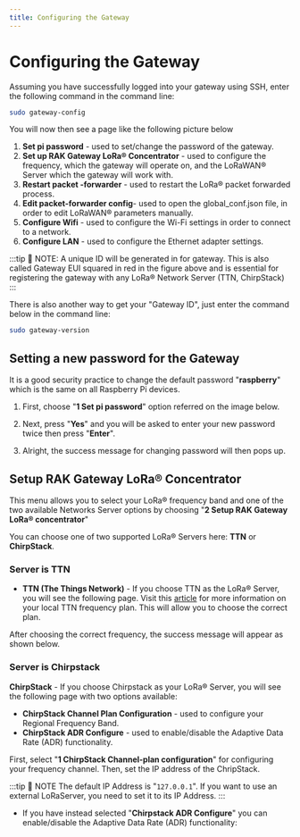```yaml
---
title: Configuring the Gateway
---
```


# Configuring the Gateway

Assuming you have successfully logged into your gateway using SSH, enter the following command in the command line:

```sh
sudo gateway-config
```

You will now then see a page like the following picture below

<rk-img
  src="/assets/images/quick-start-guide/rak7243/6.configure the gateway/gateway_id.png"
  width="100%"
  figure-number="1"
  caption="Config Options for the Gateway"
/>

1. **Set pi password** - used to set/change the password of the gateway.
2. **Set up RAK Gateway LoRa® Concentrator** - used to configure the frequency, which the gateway will operate on, and the LoRaWAN® Server which the gateway will work with.
3. **Restart packet -forwarder** - used to restart the LoRa® packet forwarded process.
4. **Edit packet-forwarder config**- used to open the global_conf.json file, in order to edit LoRaWAN® parameters manually.
5. **Configure Wifi** - used to configure the Wi-Fi settings in order to connect to a network.
6. **Configure LAN** - used to configure the Ethernet adapter settings.

:::tip 📝 NOTE:
 A unique ID will be generated in for gateway. This is also called Gateway EUI squared in red in the figure above and is essential for registering the gateway with any LoRa® Network Server (TTN, ChirpStack)
:::

There is also another way to get your "Gateway ID", just enter the command below in the command line:

```sh
sudo gateway-version
```
<rk-img
  src="/assets/images/quick-start-guide/rak7243/6.configure the gateway/gateway_id_cmd.png"
  width="70%"
  figure-number="2"
  caption="Gateway ID using the command line"
/>

## Setting a new password for the Gateway
It is a good security practice to change the default password "**raspberry**" which is the same on all Raspberry Pi devices.

1. First, choose "**1 Set pi password**" option referred on the image below.

<rk-img
  src="/assets/images/quick-start-guide/rak7243/6.configure the gateway/set_pi_pwd.png"
  width="100%"
  figure-number="3"
  caption="Set Pi Password"
/>

2. Next, press "**Yes**" and you will be asked to enter your new password twice then press "**Enter**".

<rk-img
  src="/assets/images/quick-start-guide/rak7243/6.configure the gateway/confirm_pwd.png"
  width="100%"
  figure-number="4"
  caption="Confirm Password Change"
/>

3. Alright, the success message for changing password will then pops up.

<rk-img
  src="/assets/images/quick-start-guide/rak7243/6.configure the gateway/success_pwd_change.png"
  width="100%"
  figure-number="5"
  caption="Successful Password Change"
/>

## Setup RAK Gateway LoRa® Concentrator

This menu allows you to select your LoRa® frequency band and one of the two available Networks Server options by choosing "**2 Setup RAK Gateway LoRa® concentrator**"

<rk-img
  src="/assets/images/quick-start-guide/rak7243/6.configure the gateway/setup_rak_gateway.jpg"
  width="100%"
  figure-number="6"
  caption="Choosing Setup RAK Gateway LoRa® concentrator"
/>

You can choose one of two supported LoRa® Servers here: **TTN** or **ChirpStack**.

### Server is TTN

<rk-img
  src="/assets/images/quick-start-guide/rak7243/6.configure the gateway/server_ttn.png"
  width="100%"
  figure-number="7"
  caption="Server is TTN"
/>

* **TTN (The Things Network)** - If you choose TTN as the LoRa® Server, you will see the following page. Visit this [article](https://www.thethingsnetwork.org/docs/lorawan/frequencies-by-country.html) for more information on your local TTN frequency plan. This will allow you to choose the correct plan.

<rk-img
  src="/assets/images/quick-start-guide/rak7243/6.configure the gateway/ttn_channel_plan.jpg"
  width="100%"
  figure-number="8"
  caption="Selecting the TTN Channel Plan"
/>

After choosing the correct frequency, the success message will appear as shown below.

<rk-img
  src="/assets/images/quick-start-guide/rak7243/6.configure the gateway/success_freq_change.png"
  width="100%"
  figure-number="9"
  caption="Successfully Changed the Frequency"
/>

### Server is Chirpstack

<rk-img
  src="/assets/images/quick-start-guide/rak7243/6.configure the gateway/chirpstack.png"
  width="100%"
  figure-number="10"
  caption="Server Is Chirpstack"
/>

**ChirpStack** - If you choose Chirpstack as your LoRa® Server, you will see the following page with two options available:

* **ChirpStack Channel Plan Configuration** - used to configure your Regional Frequency Band.
* **ChirpStack ADR Configure** - used to enable/disable the Adaptive Data Rate (ADR) functionality.

First, select "**1 ChirpStack Channel-plan configuration**" for configuring your frequency channel. Then, set the IP address of the ChripStack.

<rk-img
  src="/assets/images/quick-start-guide/rak7243/6.configure the gateway/chirpstack_channel.png"
  width="100%"
  figure-number="11"
  caption="Regional Frequency Band Option"
/>

<rk-img
  src="/assets/images/quick-start-guide/rak7243/6.configure the gateway/loraserver_ip.png"
  width="100%"
  figure-number="12"
  caption="Default LoRaServer IP Address"
/>

:::tip 📝 NOTE
 The default IP Address is "`127.0.0.1`". If you want to use an external LoRaServer, you need to set it to its IP Address.
:::

* If you have instead selected "**Chirpstack ADR Configure**" you can enable/disable the Adaptive Data Rate (ADR) functionality:

<rk-img
  src="/assets/images/quick-start-guide/rak7243/6.configure the gateway/adr_settings.png"
  width="100%"
  figure-number="13"
  caption="Chirpstack ADR Enable/Disable"
/>